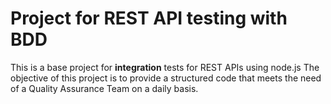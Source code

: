 # Project for REST API testing with BDD

This is a base project for **integration** tests for REST APIs using node.js
The objective of this project is to provide a structured code that meets the need of a Quality Assurance Team on a daily basis.